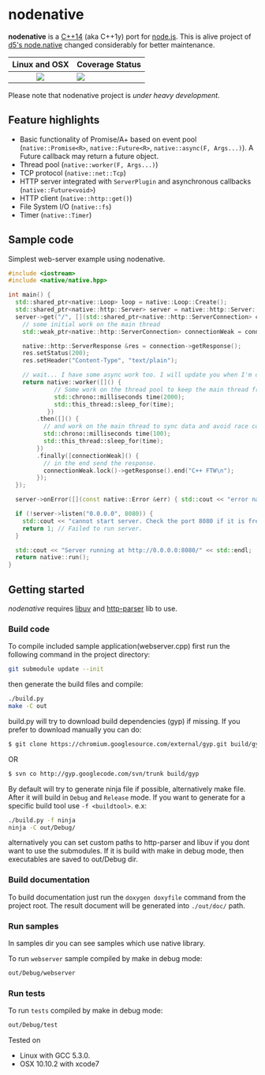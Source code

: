 # nodenative

<b>nodenative</b> is a [C++14](http://en.wikipedia.org/wiki/C%2B%2B14) (aka C++1y) port for [node.js](https://github.com/joyent/node). This is alive project of [d5's node.native](https://github.com/d5/node.native) changed considerably for better maintenance.
<table>
  <thead>
    <tr>
      <th>Linux and OSX</th>
      <th>Coverage Status</th>
    </tr>
  </thead>
  <tbody>
    <tr>
      <td align="center">
        <a href="https://travis-ci.org/nodenative/nodenative"><img src="https://travis-ci.org/nodenative/nodenative.svg?branch=master"></a>
      </td>
      <td>
      <a href="https://coveralls.io/github/nodenative/nodenative?branch=master)"><img src="https://coveralls.io/repos/github/nodenative/nodenative/badge.svg?branch=master"></a>
      </td>
    </tr>
  </tbody>
</table>

Please note that nodenative project is <em>under heavy development</em>.

## Feature highlights
  * Basic functionality of Promise/A+ based on event pool (`native::Promise<R>`, `native::Future<R>`, `native::async(F, Args...)`). A Future callback may return a future object.
  * Thread pool (`native::worker(F, Args...)`)
  * TCP protocol (`native::net::Tcp`)
  * HTTP server integrated with `ServerPlugin` and asynchronous callbacks (`native::Future<void>`)
  * HTTP client (`native::http::get()`)
  * File System I/O (`native::fs`)
  * Timer (`native::Timer`)

## Sample code

Simplest web-server example using nodenative.
```cpp
#include <iostream>
#include <native/native.hpp>

int main() {
  std::shared_ptr<native::Loop> loop = native::Loop::Create();
  std::shared_ptr<native::http::Server> server = native::http::Server::Create(loop);
  server->get("/", [](std::shared_ptr<native::http::ServerConnection> connection) -> native::Future<void> {
    // some initial work on the main thread
    std::weak_ptr<native::http::ServerConnection> connectionWeak = connection;

    native::http::ServerResponse &res = connection->getResponse();
    res.setStatus(200);
    res.setHeader("Content-Type", "text/plain");

    // wait... I have some async work too. I will update you when I'm done.
    return native::worker([]() {
             // Some work on the thread pool to keep the main thread free
             std::chrono::milliseconds time(2000);
             std::this_thread::sleep_for(time);
           })
        .then([]() {
          // and work on the main thread to sync data and avoid race condition
          std::chrono::milliseconds time(100);
          std::this_thread::sleep_for(time);
        })
        .finally([connectionWeak]() {
          // in the end send the response.
          connectionWeak.lock()->getResponse().end("C++ FTW\n");
        });
  });

  server->onError([](const native::Error &err) { std::cout << "error name: " << err.name(); });

  if (!server->listen("0.0.0.0", 8080)) {
    std::cout << "cannot start server. Check the port 8080 if it is free.\n";
    return 1; // Failed to run server.
  }

  std::cout << "Server running at http://0.0.0.0:8080/" << std::endl;
  return native::run();
}
```


## Getting started

<em>nodenative</em> requires [libuv](https://github.com/libuv/libuv) and [http-parser](https://github.com/joyent/http-parser) lib to use.

### Build code

To compile included sample application(webserver.cpp) first run the following command in the project directory:
```bash
git submodule update --init
```
then generate the build files and compile:
```bash
./build.py
make -C out
```
build.py will try to download build dependencies (gyp) if missing.
If you prefer to download manually you can do:
```bash
$ git clone https://chromium.googlesource.com/external/gyp.git build/gyp
```
OR
```bash
$ svn co http://gyp.googlecode.com/svn/trunk build/gyp
```
By default will try to generate ninja file if possible, alternatively make file. After it will build in `Debug` and `Release` mode.
If you want to generate for a specific build tool use `-f <buildtool>`. e.x:
```bash
./build.py -f ninja
ninja -C out/Debug/
```
alternatively you can set custom paths to http-parser and libuv if you dont want to use the submodules.
If it is build with make in debug mode, then executables are saved to out/Debug dir.

### Build documentation

To build documentation just run the `doxygen doxyfile` command from the project root. The result document will be generated into `./out/doc/` path.

### Run samples

In samples dir you can see samples which use native library.

To run `webserver` sample compiled by make in debug mode:
```bash
out/Debug/webserver
```

### Run tests

To run `tests` compiled by make in debug mode:
```bash
out/Debug/test
```

Tested on
 - Linux with GCC 5.3.0.
 - OSX 10.10.2 with xcode7
